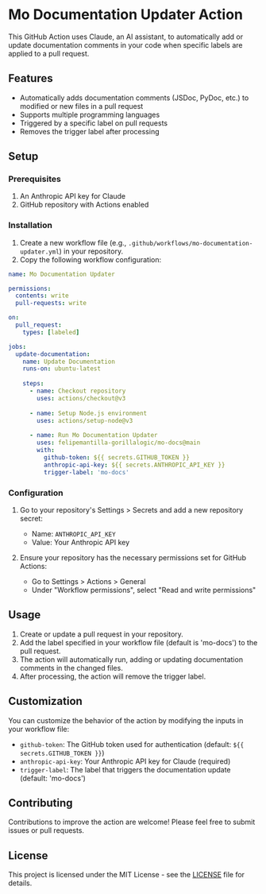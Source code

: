 # Mo Documentation Updater Action

This GitHub Action uses Claude, an AI assistant, to automatically add or update documentation comments in your code when specific labels are applied to a pull request.

## Features

- Automatically adds documentation comments (JSDoc, PyDoc, etc.) to modified or new files in a pull request
- Supports multiple programming languages
- Triggered by a specific label on pull requests
- Removes the trigger label after processing

## Setup

### Prerequisites

1. An Anthropic API key for Claude
2. GitHub repository with Actions enabled

### Installation

1. Create a new workflow file (e.g., `.github/workflows/mo-documentation-updater.yml`) in your repository.
2. Copy the following workflow configuration:

```yaml
name: Mo Documentation Updater

permissions:
  contents: write
  pull-requests: write

on:
  pull_request:
    types: [labeled]

jobs:
  update-documentation:
    name: Update Documentation
    runs-on: ubuntu-latest
    
    steps:
      - name: Checkout repository
        uses: actions/checkout@v3
      
      - name: Setup Node.js environment
        uses: actions/setup-node@v3
      
      - name: Run Mo Documentation Updater
        uses: felipemantilla-gorillalogic/mo-docs@main
        with:
          github-token: ${{ secrets.GITHUB_TOKEN }}
          anthropic-api-key: ${{ secrets.ANTHROPIC_API_KEY }}
          trigger-label: 'mo-docs'
```


### Configuration

1. Go to your repository's Settings > Secrets and add a new repository secret:
   - Name: `ANTHROPIC_API_KEY`
   - Value: Your Anthropic API key

2. Ensure your repository has the necessary permissions set for GitHub Actions:
   - Go to Settings > Actions > General
   - Under "Workflow permissions", select "Read and write permissions"

## Usage

1. Create or update a pull request in your repository.
2. Add the label specified in your workflow file (default is 'mo-docs') to the pull request.
3. The action will automatically run, adding or updating documentation comments in the changed files.
4. After processing, the action will remove the trigger label.

## Customization

You can customize the behavior of the action by modifying the inputs in your workflow file:

- `github-token`: The GitHub token used for authentication (default: `${{ secrets.GITHUB_TOKEN }}`)
- `anthropic-api-key`: Your Anthropic API key for Claude (required)
- `trigger-label`: The label that triggers the documentation update (default: 'mo-docs')

## Contributing

Contributions to improve the action are welcome! Please feel free to submit issues or pull requests.

## License

This project is licensed under the MIT License - see the [LICENSE](LICENSE) file for details.